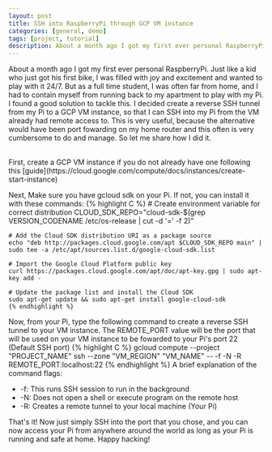 ```yaml
---
layout: post
title: SSH into RaspberryPi through GCP VM instance
categories: [general, demo]
tags: [project, tutorial]
description: About a month ago I got my first ever personal RaspberryPi. Just like a kid who just got his first bike, I was filled with joy and excitement and wanted to play with it ...
---
```


About a month ago I got my first ever personal RaspberryPi. Just like a kid who just got his 
first bike, I was filled with joy and excitement and wanted to play with it 24/7. But as a 
full time student, I was often far from home, and I had to contain myself from running back to my 
apartment to play with my Pi. I found a good solution to tackle this. I decided create a 
reverse SSH tunnel from my Pi to a GCP VM instance, so that I can SSH into my Pi from the VM already had remote access to.
This is very useful, because the alternative would have been port fowarding on my home router and 
this often is very cumbersome to do and manage. So let me share how I did it.

<br/>
First, create a GCP VM instance if you do not already have one following this [guide](https://cloud.google.com/compute/docs/instances/create-start-instance)

Next, Make sure you have gcloud sdk on your Pi. If not, you can install it with these commands:
    {% highlight C %}
    # Create environment variable for correct distribution
    CLOUD_SDK_REPO="cloud-sdk-$(grep VERSION_CODENAME /etc/os-release | cut -d '=' -f 2)"

    # Add the Cloud SDK distribution URI as a package source
    echo "deb http://packages.cloud.google.com/apt $CLOUD_SDK_REPO main" | sudo tee -a /etc/apt/sources.list.d/google-cloud-sdk.list

    # Import the Google Cloud Platform public key
    curl https://packages.cloud.google.com/apt/doc/apt-key.gpg | sudo apt-key add -

    # Update the package list and install the Cloud SDK
    sudo apt-get update && sudo apt-get install google-cloud-sdk
    {% endhighlight %}
Now, from your Pi, type the following command to create a reverse SSH tunnel to your VM instance. The REMOTE_PORT value will be the 
port that will be used on your VM instance to be fowarded to your Pi's port 22 (Default SSH port)
{% highlight C %}
gcloud compute --project "PROJECT_NAME" ssh --zone "VM_REGION" "VM_NAME" -- -f -N -R REMOTE_PORT:localhost:22
{% endhighlight %}
A brief explanation of the command flags: 
* -f: This runs SSH session to run in the background
* -N: Does not open a shell or execute program on the remote host
* -R: Creates a remote tunnel to your local machine (Your Pi)

That's it! Now just simply SSH into the port that you chose, and you can now access your Pi from anywhere around the world as long as 
your Pi is running and safe at home. Happy hacking!